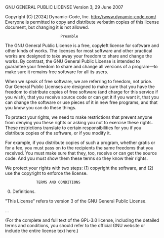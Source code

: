  GNU GENERAL PUBLIC LICENSE
                       Version 3, 29 June 2007

Copyright (C) [2024] Dynamic-Code, Inc. <http://www.dynamic-code.com/>
Everyone is permitted to copy and distribute verbatim copies
of this license document, but changing it is not allowed.

                             Preamble

The GNU General Public License is a free, copyleft license for software and other kinds of works. The licenses for most software and other practical works are designed to take away your freedom to share and change the works. By contrast, the GNU General Public License is intended to guarantee your freedom to share and change all versions of a program—to make sure it remains free software for all its users.

When we speak of free software, we are referring to freedom, not price. Our General Public Licenses are designed to make sure that you have the freedom to distribute copies of free software (and charge for this service if you wish), that you receive source code or can get it if you want it, that you can change the software or use pieces of it in new free programs, and that you know you can do these things.

To protect your rights, we need to make restrictions that prevent anyone from denying you these rights or asking you not to exercise these rights. These restrictions translate to certain responsibilities for you if you distribute copies of the software, or if you modify it.

For example, if you distribute copies of such a program, whether gratis or for a fee, you must pass on to the recipients the same freedoms that you received. You must make sure that they, too, receive or can get the source code. And you must show them these terms so they know their rights.

We protect your rights with two steps: (1) copyright the software, and (2) use the copyright to enforce the license.

                  TERMS AND CONDITIONS

0. Definitions.

"This License" refers to version 3 of the GNU General Public License.

...

(For the complete and full text of the GPL-3.0 license, including the detailed terms and conditions, you should refer to the official GNU website or include the entire license text here.)
